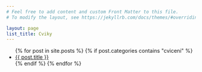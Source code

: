 ```yaml
---
# Feel free to add content and custom Front Matter to this file.
# To modify the layout, see https://jekyllrb.com/docs/themes/#overriding-theme-defaults

layout: page
list_title: Cviky
---
```




<ul>
  {% for post in site.posts %}
    {% if post.categories contains "cviceni" %}
      <li><a href="{{ post.url }}">{{ post.title }}</a></li>
    {% endif %}
  {% endfor %}
</ul>


